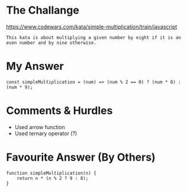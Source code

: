 # The Challange

https://www.codewars.com/kata/simple-multiplication/train/javascript
```
This kata is about multiplying a given number by eight if it is an even number and by nine otherwise.
```

# My Answer

```
const simpleMultiplication = (num) => (num % 2 == 0) ? (num * 8) : (num * 9);
```

# Comments & Hurdles

* Used arrow function
* Used ternary operator (?)

# Favourite Answer (By Others)
```
function simpleMultiplication(n) {
    return n * (n % 2 ? 9 : 8);
}
```